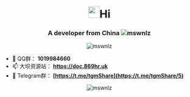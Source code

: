 <h1 align="center"> <img src="https://raw.githubusercontent.com/iampavangandhi/iampavangandhi/master/gifs/Hi.gif" width="30px">Hi</h1>
<h3 align="center">A developer from China <img src="https://visitor-badge.laobi.icu/badge?page_id=mswnlz" alt="mswnlz" /></h3>
<p align="center"> <img src="https://github-profile-trophy.vercel.app/?username=mswnlz&title=Stars,Followers,Repositories,Commit,Issues,PullRequest&column=6" alt="mswnlz" /></p>

- 🐧       QQ群： **1019984660**
- 📫  大坝资源站： **https://doc.869hr.uk**
- 👯 Telegram群： **[https://t.me/tgmShare](https://t.me/tgmShare/5)**
<p align="center">
<img src="https://github-readme-stats.vercel.app/api?username=mswnlz&show_icons=true&theme=tokyonight&hide=prs,contribs)" alt="mswnlz" />
</p>

